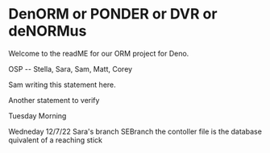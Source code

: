 # DenORM or PONDER or DVR or deNORMus

Welcome to the readME for our ORM project for Deno.

OSP -- Stella, Sara, Sam, Matt, Corey


Sam writing this statement here.

Another statement to verify

Tuesday Morning

Wedneday 12/7/22
Sara's branch SEBranch the contoller file is the database quivalent of a reaching stick
